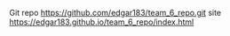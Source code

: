 
Git repo https://github.com/edgar183/team_6_repo.git
site https://edgar183.github.io/team_6_repo/index.html